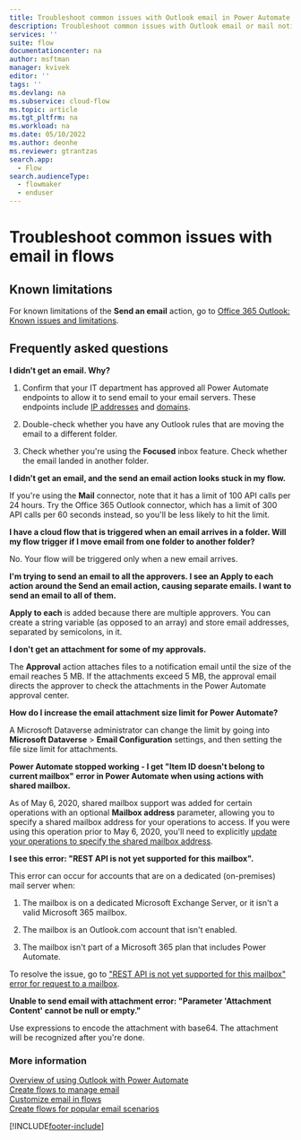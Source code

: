 ```yaml
---
title: Troubleshoot common issues with Outlook email in Power Automate | Microsoft Docs
description: Troubleshoot common issues with Outlook email or mail notifications.
services: ''
suite: flow
documentationcenter: na
author: msftman
manager: kvivek
editor: ''
tags: ''
ms.devlang: na
ms.subservice: cloud-flow
ms.topic: article
ms.tgt_pltfrm: na
ms.workload: na
ms.date: 05/10/2022
ms.author: deonhe
ms.reviewer: gtrantzas
search.app: 
  - Flow
search.audienceType: 
  - flowmaker
  - enduser
---
```


# Troubleshoot common issues with email in flows

## Known limitations

For known limitations of the **Send an email** action, go to [Office 365 Outlook: Known issues and limitations](/connectors/office365/#known-issues-and-limitations).

## Frequently asked questions

**I didn't get an email. Why?**

1.  Confirm that your IT department has approved all Power Automate endpoints to allow it to send email to your email servers. These endpoints include [IP addresses](/powerapps/maker/canvas-apps/limits-and-config\#ip-addresses) and [domains](https://support.microsoft.com/help/4557620/client-request-aborted-or-failed-to-fetch-error-in-power-automate).

1. Double-check whether you have any Outlook rules that are moving the email to a different folder.

1. Check whether you're using the **Focused** inbox feature. Check whether the email landed in another folder.

**I didn't get an email, and the send an email action looks stuck in my flow.**

If you're using the **Mail** connector, note that it has a limit of 100 API calls per 24 hours. Try the Office 365 Outlook connector, which has a limit of 300 API calls per 60 seconds instead, so you'll be less likely to hit the limit.

**I have a cloud flow that is triggered when an email arrives in a folder. Will my flow trigger if I move email from one folder to another folder?**

No. Your flow will be triggered only when a new email arrives.

**I'm trying to send an email to all the approvers. I see an Apply to each action around the Send an email action, causing separate emails. I want to send an email to all of them.**

**Apply to each** is added because there are multiple approvers. You can create a string variable (as opposed to an array) and store email addresses, separated by semicolons, in it.

**I don't get an attachment for some of my approvals.**

The **Approval** action attaches files to a notification email until the size of the email reaches 5 MB. If the attachments exceed 5 MB, the approval email directs the approver to check the attachments in the Power Automate approval center.

**How do I increase the email attachment size limit for Power Automate?**

A Microsoft Dataverse administrator can change the limit by going into **Microsoft Dataverse** >  **Email Configuration** settings, and then setting the file size limit for attachments.

**Power Automate stopped working - I get "Item ID doesn't belong to current mailbox" error in Power Automate when using actions with shared mailbox.**

As of May 6, 2020, shared mailbox support was added for certain operations with an optional **Mailbox address** parameter, allowing you to specify a shared mailbox address for your operations to access. If you were using this operation prior to May 6, 2020, you'll need to explicitly [update your operations to specify the shared mailbox address](/connectors/office365/#shared-mailbox-support).

**I see this error: "REST API is not yet supported for this mailbox".**

This error can occur for accounts that are on a dedicated (on-premises) mail server when:

1. The mailbox is on a dedicated Microsoft Exchange Server, or it isn't a valid Microsoft 365 mailbox.

1. The mailbox is an Outlook.com account that isn't enabled.

1. The mailbox isn't part of a Microsoft 365 plan that includes Power Automate.

To resolve the issue, go to ["REST API is not yet supported for this mailbox" error for request to a mailbox](https://support.microsoft.com/help/4462988/rest-api-is-not-yet-supported-for-this-mailbox-error).

**Unable to send email with attachment error: "Parameter 'Attachment Content' cannot be null or empty."**

Use expressions to encode the attachment with base64. The attachment will be recognized after you're done.

### More information

[Overview of using Outlook with Power Automate](email-overview.md)  
[Create flows to manage email](create-email-flows.md)  
[Customize email in flows](email-customization.md)  
[Create flows for popular email scenarios](email-top-scenarios.md)  


[!INCLUDE[footer-include](includes/footer-banner.md)]
